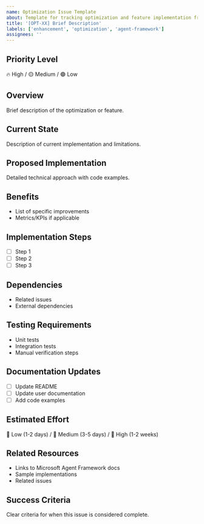 ```yaml
---
name: Optimization Issue Template
about: Template for tracking optimization and feature implementation from analysis
title: '[OPT-XX] Brief Description'
labels: ['enhancement', 'optimization', 'agent-framework']
assignees: ''
---
```


## Priority Level
🔥 High / 🟡 Medium / 🟢 Low

## Overview
Brief description of the optimization or feature.

## Current State
Description of current implementation and limitations.

## Proposed Implementation
Detailed technical approach with code examples.

## Benefits
- List of specific improvements
- Metrics/KPIs if applicable

## Implementation Steps
- [ ] Step 1
- [ ] Step 2
- [ ] Step 3

## Dependencies
- Related issues
- External dependencies

## Testing Requirements
- Unit tests
- Integration tests
- Manual verification steps

## Documentation Updates
- [ ] Update README
- [ ] Update user documentation
- [ ] Add code examples

## Estimated Effort
🔨 Low (1-2 days) / 🔨 Medium (3-5 days) / 🔨 High (1-2 weeks)

## Related Resources
- Links to Microsoft Agent Framework docs
- Sample implementations
- Related issues

## Success Criteria
Clear criteria for when this issue is considered complete.
